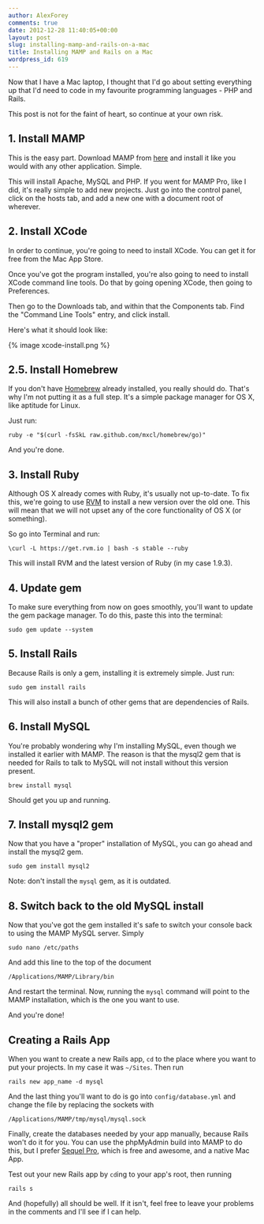 ```yaml
---
author: AlexForey
comments: true
date: 2012-12-28 11:40:05+00:00
layout: post
slug: installing-mamp-and-rails-on-a-mac
title: Installing MAMP and Rails on a Mac
wordpress_id: 619
---
```


Now that I have a Mac laptop, I thought that I'd go about setting everything up that I'd need to code in my favourite programming languages - PHP and Rails.

This post is not for the faint of heart, so continue at your own risk.

## 1. Install MAMP

This is the easy part. Download MAMP from [here](http://www.mamp.info/en/downloads/index.html) and install it like you would with any other application. Simple.

This will install Apache, MySQL and PHP. If you went for MAMP Pro, like I did, it's really simple to add new projects. Just go into the control panel, click on the hosts tab, and add a new one with a document root of wherever.

## 2. Install XCode

In order to continue, you're going to need to install XCode. You can get it for free from the Mac App Store.

Once you've got the program installed, you're also going to need to install XCode command line tools. Do that by going opening XCode, then going to Preferences.

Then go to the Downloads tab, and within that the Components tab. Find the "Command Line Tools" entry, and click install.

Here's what it should look like:

{% image xcode-install.png %}

## 2.5. Install Homebrew

If you don't have [Homebrew](http://mxcl.github.com/homebrew/) already installed, you really should do. That's why I'm not putting it as a full step. It's a simple package manager for OS X, like aptitude for Linux.

Just run:
    
    ruby -e "$(curl -fsSkL raw.github.com/mxcl/homebrew/go)"

And you're done.

## 3. Install Ruby

Although OS X already comes with Ruby, it's usually not up-to-date. To fix this, we're going to use [RVM](https://rvm.io/) to install a new version over the old one. This will mean that we will not upset any of the core functionality of OS X (or something).

So go into Terminal and run:
    
    \curl -L https://get.rvm.io | bash -s stable --ruby

This will install RVM and the latest version of Ruby (in my case 1.9.3).

## 4. Update gem

To make sure everything from now on goes smoothly, you'll want to update the gem package manager. To do this, paste this into the terminal:

    sudo gem update --system

## 5. Install Rails

Because Rails is only a gem, installing it is extremely simple. Just run:
    
    sudo gem install rails

This will also install a bunch of other gems that are dependencies of Rails.

## 6. Install MySQL

You're probably wondering why I'm installing MySQL, even though we installed it earlier with MAMP. The reason is that the mysql2 gem that is needed for Rails to talk to MySQL will not install without this version present.
    
    brew install mysql

Should get you up and running.

## 7. Install mysql2 gem

Now that you have a "proper" installation of MySQL, you can go ahead and install the mysql2 gem.

    sudo gem install mysql2

Note: don't install the `mysql` gem, as it is outdated.

## 8. Switch back to the old MySQL install

Now that you've got the gem installed it's safe to switch your console back to using the MAMP MySQL server. Simply
    
    sudo nano /etc/paths

And add this line to the top of the document
    
    /Applications/MAMP/Library/bin

And restart the terminal. Now, running the `mysql` command will point to the MAMP installation, which is the one you want to use.

And you're done!

## Creating a Rails App

When you want to create a new Rails app, `cd` to the place where you want to put your projects. In my case it was `~/Sites`. Then run
    
    rails new app_name -d mysql

And the last thing you'll want to do is go into `config/database.yml` and change the file by replacing the sockets with
    
    /Applications/MAMP/tmp/mysql/mysql.sock

Finally, create the databases needed by your app manually, because Rails won't do it for you. You can use the phpMyAdmin build into MAMP to do this, but I prefer [Sequel Pro](http://www.sequelpro.com/), which is free and awesome, and a native Mac App.

Test out your new Rails app by `cd`ing to your app's root, then running
    
    rails s

And (hopefully) all should be well. If it isn't, feel free to leave your problems in the comments and I'll see if I can help.
